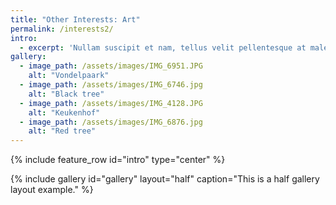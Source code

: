 ```yaml
---
title: "Other Interests: Art"
permalink: /interests2/
intro: 
  - excerpt: 'Nullam suscipit et nam, tellus velit pellentesque at malesuada, enim eaque. Quis nulla, netus tempor in diam gravida tincidunt, *proin faucibus* voluptate felis id sollicitudin. Centered with `type="center"`'
gallery:
  - image_path: /assets/images/IMG_6951.JPG
    alt: "Vondelpaark"
  - image_path: /assets/images/IMG_6746.jpg
    alt: "Black tree"
  - image_path: /assets/images/IMG_4128.JPG
    alt: "Keukenhof"
  - image_path: /assets/images/IMG_6876.jpg
    alt: "Red tree"
---
```


{% include feature_row id="intro" type="center" %}

{% include gallery id="gallery" layout="half" caption="This is a half gallery layout example." %}
